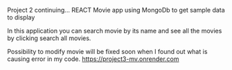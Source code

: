 Project 2 continuing...
REACT Movie app using MongoDb to get sample data to display

In this application you can search movie by its name and see all the movies by clicking search all movies.

Possibility to modify movie will be fixed soon when I found out what is causing error in my code. 
https://project3-mv.onrender.com
